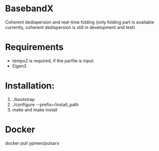 # BasebandX
Coherent dedispersion and real-time folding (only folding part is available currently, coherent dedispersion is still in development and test)

# Requirements
- tempo2 is required, if the parfile is input.
- Eigen3

# Installation:
1) ./bootstrap
2) ./configure --prefix=/install\_path
3) make and make install

# Docker
docker pull ypmen/pulsarx
